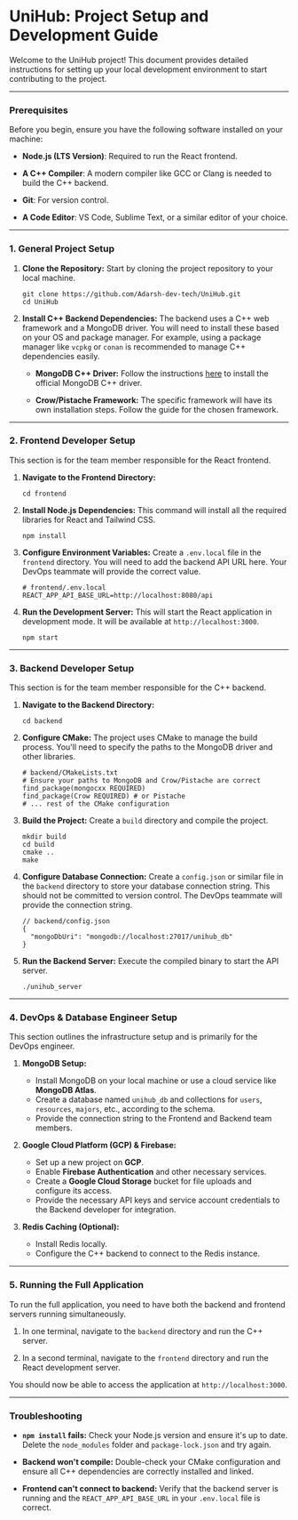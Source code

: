 # UniHub: Project Setup and Development Guide

Welcome to the UniHub project! This document provides detailed instructions for setting up your local development environment to start contributing to the project.

---

### Prerequisites

Before you begin, ensure you have the following software installed on your machine:

* **Node.js (LTS Version)**: Required to run the React frontend.

* **A C++ Compiler**: A modern compiler like GCC or Clang is needed to build the C++ backend.

* **Git**: For version control.

* **A Code Editor**: VS Code, Sublime Text, or a similar editor of your choice.

---

### 1. General Project Setup

1.  **Clone the Repository:**
    Start by cloning the project repository to your local machine.

    ```
    git clone https://github.com/Adarsh-dev-tech/UniHub.git
    cd UniHub
    ```

2.  **Install C++ Backend Dependencies:**
    The backend uses a C++ web framework and a MongoDB driver. You will need to install these based on your OS and package manager. For example, using a package manager like `vcpkg` or `conan` is recommended to manage C++ dependencies easily.

    * **MongoDB C++ Driver:** Follow the instructions [here](https://www.google.com/search?q=https://www.mongodb.com/docs/drivers/cxx/latest/install/) to install the official MongoDB C++ driver.

    * **Crow/Pistache Framework:** The specific framework will have its own installation steps. Follow the guide for the chosen framework.

---

### 2. Frontend Developer Setup

This section is for the team member responsible for the React frontend.

1.  **Navigate to the Frontend Directory:**

    ```
    cd frontend
    ```

2.  **Install Node.js Dependencies:**
    This command will install all the required libraries for React and Tailwind CSS.

    ```
    npm install
    ```

3.  **Configure Environment Variables:**
    Create a `.env.local` file in the `frontend` directory. You will need to add the backend API URL here. Your DevOps teammate will provide the correct value.

    ```
    # frontend/.env.local
    REACT_APP_API_BASE_URL=http://localhost:8080/api
    ```

4.  **Run the Development Server:**
    This will start the React application in development mode. It will be available at `http://localhost:3000`.

    ```
    npm start
    ```

---

### 3. Backend Developer Setup

This section is for the team member responsible for the C++ backend.

1.  **Navigate to the Backend Directory:**

    ```
    cd backend
    ```

2.  **Configure CMake:**
    The project uses CMake to manage the build process. You'll need to specify the paths to the MongoDB driver and other libraries.

    ```
    # backend/CMakeLists.txt
    # Ensure your paths to MongoDB and Crow/Pistache are correct
    find_package(mongocxx REQUIRED)
    find_package(Crow REQUIRED) # or Pistache
    # ... rest of the CMake configuration
    ```

3.  **Build the Project:**
    Create a `build` directory and compile the project.

    ```
    mkdir build
    cd build
    cmake ..
    make
    ```

4.  **Configure Database Connection:**
    Create a `config.json` or similar file in the `backend` directory to store your database connection string. This should not be committed to version control. The DevOps teammate will provide the connection string.

    ```
    // backend/config.json
    {
      "mongoDbUri": "mongodb://localhost:27017/unihub_db"
    }
    ```

5.  **Run the Backend Server:**
    Execute the compiled binary to start the API server.

    ```
    ./unihub_server
    ```

---

### 4. DevOps & Database Engineer Setup

This section outlines the infrastructure setup and is primarily for the DevOps engineer.

1.  **MongoDB Setup:**
    * Install MongoDB on your local machine or use a cloud service like **MongoDB Atlas**.
    * Create a database named `unihub_db` and collections for `users`, `resources`, `majors`, etc., according to the schema.
    * Provide the connection string to the Frontend and Backend team members.

2.  **Google Cloud Platform (GCP) & Firebase:**
    * Set up a new project on **GCP**.
    * Enable **Firebase Authentication** and other necessary services.
    * Create a **Google Cloud Storage** bucket for file uploads and configure its access.
    * Provide the necessary API keys and service account credentials to the Backend developer for integration.

3.  **Redis Caching (Optional):**
    * Install Redis locally.
    * Configure the C++ backend to connect to the Redis instance.

---

### 5. Running the Full Application

To run the full application, you need to have both the backend and frontend servers running simultaneously.

1.  In one terminal, navigate to the `backend` directory and run the C++ server.

2.  In a second terminal, navigate to the `frontend` directory and run the React development server.

You should now be able to access the application at `http://localhost:3000`.

---

### Troubleshooting

* **`npm install` fails:** Check your Node.js version and ensure it's up to date. Delete the `node_modules` folder and `package-lock.json` and try again.

* **Backend won't compile:** Double-check your CMake configuration and ensure all C++ dependencies are correctly installed and linked.

* **Frontend can't connect to backend:** Verify that the backend server is running and the `REACT_APP_API_BASE_URL` in your `.env.local` file is correct.